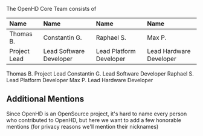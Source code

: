 The OpenHD Core Team consists of

| Name | Name | Name | Name |
| :--- | :--- | :--- | :--- |
| Thomas B. | Constantin G. | Raphael S. | Max P. |
| Project Lead | Lead Software Developer | Lead Platform Developer | Lead Hardware Developer|

Thomas B.     Project Lead
Constantin G. Lead Software Developer
Raphael S.    Lead Platform Developer
Max P.        Lead Hardware Developer

## Additional Mentions

Since OpenHD is an OpenSource project, it's hard to name every person who contributed to OpenHD, but here we want to add a few honorable mentions (for privacy reasons we'll mention their nicknames)


